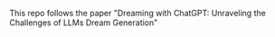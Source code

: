 This repo follows the paper "Dreaming with ChatGPT: Unraveling the Challenges of LLMs Dream Generation"



